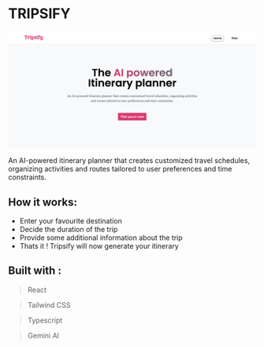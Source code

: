 # TRIPSIFY

![Tripsify Image](./src/assets/readme-heroimg.png)

An AI-powered itinerary planner that creates customized travel schedules, organizing activities and routes tailored to user preferences and time constraints.

## How it works:

- Enter your favourite destination
- Decide the duration of the trip
- Provide some additional information about the trip
- Thats it ! Tripsify will now generate your itinerary

## Built with :

> React

> Tailwind CSS

> Typescript

> Gemini AI
